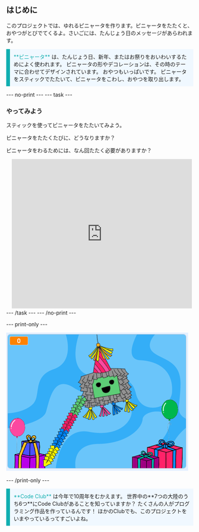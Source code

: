 ## はじめに

このプロジェクトでは、ゆれるピニャータを作ります。ピニャータをたたくと、おやつがとびでてくるよ。さいごには、たんじょう日のメッセージがあらわれます。

<p style="border-left: solid; border-width:10px; border-color: #0faeb0; background-color: aliceblue; padding: 10px;">
<span style="color: #0faeb0">**ピニャータ**</span> は、たんじょう日、新年、またはお祭りをおいわいするためによく使われます。 ピニャータの形やデコレーションは、その時のテーマに合わせてデザインされています。 おやつもいっぱいです。 ピニャータをスティックでたたいて、ピニャータをこわし、おやつを取り出します。    
</p>

--- no-print ---
--- task ---
### やってみよう
<div style="display: flex; flex-wrap: wrap">
<div style="flex-basis: 175px; flex-grow: 1">  
スティックを使ってピニャータをたたいてみよう。 

ピニャータをたたくたびに、どうなりますか？ 

ピニャータをわるためには、なん回たたく必要がありますか？  
</div>
<div class="scratch-preview" style="margin-left: 15px;">
  <iframe allowtransparency="true" width="485" height="402" src="https://scratch.mit.edu/projects/embed/680781531/?autostart=false" frameborder="0"></iframe>
</div>
</div>
--- /task ---
--- /no-print ---

--- print-only ---

![完成したプロジェクト.](images/showcase_static.png)

--- /print-only ---

<p style="border-left: solid; border-width:10px; border-color: #0faeb0; background-color: aliceblue; padding: 10px;">
<span style="color: #0faeb0">**Code Club**</span> は今年で10周年をむかえます。 世界中の**7つの大陸のうち6つ**にCode Clubがあることを知っていますか？ たくさんの人がプログラミング作品を作っているんです！ ほかのClubでも、このプロジェクトをいまやっているってすごいよね。   
</p>
